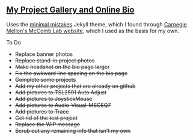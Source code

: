 ## [My Project Gallery and Online Bio](https://d-winker.github.io/)  
Uses the [minimal mistakes](https://mmistakes.github.io/minimal-mistakes/) Jekyll theme, which I found through [Carnegie Mellon's McComb Lab website](https://github.com/cmudrc/cmudrc.github.io), which I used as the basis for my own.  

To Do
- Replace banner photos
- ~~Replace stand-in project photos~~
- ~~Make headshot on the bio page larger~~
- ~~Fix the awkward line spacing on the bio page~~
- ~~Complete some projects~~
- ~~Add my other projects that are already on github~~
- ~~Add pictures to TSL2591 Auto Adjust~~
- ~~Add pictures to JoystickMouse~~
- ~~Add pictures to Audio-Visual-MSGEQ7~~
- ~~Add pictures to Trace~~
- ~~Get rid of the test project~~
- ~~Replace the WIP message~~
- ~~Scrub out any remaining info that isn't my own~~
